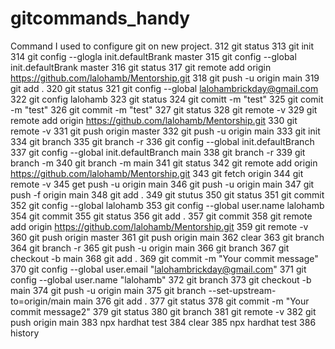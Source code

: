 # gitcommands_handy
Command I used to configure git on new project. 
312  git status
  313  git init
  314  git config --glogla init.defaultBrank master
  315  git config --global init.defaultBrank master
  316  git status
  317  git remote add origin https://github.com/lalohamb/Mentorship.git
  318  git push -u origin main
  319  git add .
  320  git status
  321  git config --global lalohambrickday@gmail.com
  322  git config  lalohamb
  323  git status
  324  git comitt -m "test"
  325  git comit -m "test"
  326  git commit -m "test"
  327  git status
  328  git remote -v
  329  git remote add origin https://github.com/lalohamb/Mentorship.git
  330  git remote -v
  331  git push origin master
  332  git push -u origin main
  333  git init
  334  git branch
  335  git branch -r
  336  git config --global init.defaultBranch
  337  git config --global init.defaultBranch main
  338  git branch -r
  339  git branch -m
  340  git branch -m main
  341  git status
  342  git remote add origin https://github.com/lalohamb/Mentorship.git
  343  git fetch origin
  344  git remote -v
  345  get push -u origin main
  346  git push -u origin main
  347  git push -f origin main
  348  git add .
  349  git stutus
  350  git status
  351  git commit
  352  git config --global lalohamb
  353  git config --global user.name lalohamb
  354  git commit
  355  git status
  356  git add .
  357  git commit
  358  git remote add origin https://github.com/lalohamb/Mentorship.git
  359  git remote -v
  360  git push origin master
  361  git push origin main
  362  clear
  363  git branch
  364  git branch -r
  365  git push -u origin main
  366  git branch
  367  git checkout -b main
  368  git add .
  369  git commit -m "Your commit message"
  370  git config --global user.email "lalohambrickday@gmail.com"
  371  git config --global user.name "lalohamb"
  372  git branch
  373  git checkout -b main
  374  git push -u origin main
  375  git branch --set-upstream-to=origin/main main
  376  git add .
  377  git status
  378  git commit -m "Your commit message2"
  379  git status
  380  git branch
  381  git remote -v
  382  git push origin main
  383  npx hardhat test
  384  clear
  385  npx hardhat test
  386  history
